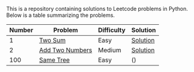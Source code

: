 This is a repository containing solutions to Leetcode problems in Python. Below is a table summarizing the problems.

| Number | Problem | Difficulty | Solution |
| --- | --- | --- | --- |
| 1 | [Two Sum](https://leetcode.com/problems/two-sum/) | Easy | [Solution](https://github.com/ConcreteCS/Leetcode-Python-Solutions/blob/main/LC0001_twoSum.py) |
| 2 | [Add Two Numbers](https://leetcode.com/problems/add-two-numbers/) | Medium | [Solution](https://github.com/ConcreteCS/Leetcode-Python-Solutions/blob/main/LC0002_addTwoNumbers.py) |
| 100 | [Same Tree](https://leetcode.com/problems/same-tree/) | Easy | () |